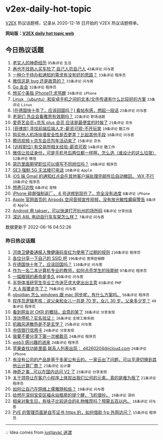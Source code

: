# v2ex-daily-hot-topic

[V2EX](https://www.v2ex.com/) 热议话题榜，记录从 2020-12-18 日开始的 V2EX 热议话题榜单。

**网站版：[V2EX daily hot topic web](https://boojack.github.io/v2ex-daily-hot-topic-web/)**

## 今日热议话题

<!-- TODAY BEGIN -->

1. [老实人的神奇经历](https://www.v2ex.com/t/859962) `95条评论` `生活`
1. [再也不找熟人买车险了 自己人坑自己人](https://www.v2ex.com/t/859948) `43条评论` `问与答`
1. [一种介于待办和通知的需求有没有好的思路？](https://www.v2ex.com/t/859954) `33条评论` `程序员`
1. [微信这是 bug 还是故意的？](https://www.v2ex.com/t/859931) `33条评论` `问与答`
1. [Go 友会](https://www.v2ex.com/t/859970) `32条评论` `程序员`
1. [想买个美版 iPhone11 求骂醒](https://www.v2ex.com/t/859907) `24条评论` `iPhone`
1. [Linux （ubuntu）和安卓手机之间的文本/文件传递有什么比较好的方案](https://www.v2ex.com/t/859938) `23条评论` `Linux`
1. [[在德国快十年了，应该回国吗？] 看帖有感，想起一段话](https://www.v2ex.com/t/859933) `23条评论` `问与答`
1. [老哥们 外企会看雅思有效期吗？](https://www.v2ex.com/t/859961) `22条评论` `职场话题`
1. [爱奇艺会员+京东 plus 会员 应该是最便宜的时候了](https://www.v2ex.com/t/859920) `21条评论` `京东`
1. [[菲律宾] 寻找前端后端人才-薪资可观-不开玩笑](https://www.v2ex.com/t/859919) `19条评论` `酷工作`
1. [购买他人机场扶墙安全性是否更差？比起其他手段](https://www.v2ex.com/t/859906) `18条评论` `问与答`
1. [腾讯视频＋京东会员包年活动来了](https://www.v2ex.com/t/859910) `15条评论` `京东`
1. [[远程职位] 有交易所相关经验-薪资可观](https://www.v2ex.com/t/859935) `14条评论` `酷工作`
1. [微信让验证身份，可是手机号后两位都一样啊，怎么选（谁设计的这么垃圾）](https://www.v2ex.com/t/859979) `12条评论` `微信`
1. [简历里面期望职位可以填写不同岗位吗？](https://www.v2ex.com/t/859936) `10条评论` `程序员`
1. [SE3 强制 5G 无法接打电话](https://www.v2ex.com/t/859923) `10条评论` `Apple`
1. [iOS 端 Gmail 的通知红点会在其他客户端处理完邮件后自动撤回， WX 不行](https://www.v2ex.com/t/859909) `10条评论` `程序员`
1. [想养只边牧](https://www.v2ex.com/t/859981) `8条评论` `宠物`
1. [iPhone 碎屏强制返厂， 6 号送修到现在了，完全没有进度](https://www.v2ex.com/t/859973) `8条评论` `iPhone`
1. [Apple 官网首页的 Airpods 空间音频宣传视频，没有放光敏性癫痫警告](https://www.v2ex.com/t/859940) `8条评论` `Apple`
1. [Android 用 takser，可以快速打开杭州的场所码](https://www.v2ex.com/t/859924) `8条评论` `分享创造`
1. [深远 A8L 电动自行车车架怎么样？](https://www.v2ex.com/t/859945) `7条评论` `问与答`

数据更新于 2022-06-16 04:52:26

<!-- TODAY END -->

### 昨日热议话题

<!-- YESTERDAY BEGIN -->

1. [河南卫健委通报入豫健康码变红为使用了过期的规则](https://www.v2ex.com/t/859812) `210条评论` `程序员`
1. [各位分享一下自己的 SSID 吧](https://www.v2ex.com/t/859713) `196条评论` `宽带症候群`
1. [在德国快十年了，应该回国吗？](https://www.v2ex.com/t/859858) `110条评论` `问与答`
1. [作为一名二本计算机专业的教师，如何点亮学生的技能树](https://www.v2ex.com/t/859822) `97条评论` `程序员`
1. [一幅眼镜的寿命是多久](https://www.v2ex.com/t/859701) `89条评论` `问与答`
1. [半导体准研究生毕业工作迷茫求大佬出出主意](https://www.v2ex.com/t/859712) `83条评论` `PHP`
1. [大 A 股要走牛了？](https://www.v2ex.com/t/859742) `79条评论` `问与答`
1. [obsidian 怎么 windows 跟 mac 同步呢，有什么方案吗。](https://www.v2ex.com/t/859700) `56条评论` `程序员`
1. [程序员逻辑考核：说父亲和女儿一共是 70 岁，女儿 30 岁，父亲多少岁？](https://www.v2ex.com/t/859681) `49条评论` `程序员`
1. [看到网友对 OKR 的概括，会意的笑了](https://www.v2ex.com/t/859751) `38条评论` `分享发现`
1. [涉诈停机？实名验证！](https://www.v2ex.com/t/859775) `26条评论` `全球工单系统`
1. [机箱风道散热是不是玄学？](https://www.v2ex.com/t/859765) `25条评论` `问与答`
1. [中信银行信用卡](https://www.v2ex.com/t/859807) `24条评论` `分享发现`
1. [我要不要分享下第一次被裁员](https://www.v2ex.com/t/859781) `24条评论` `程序员`
1. [web3 感兴趣的进来](https://www.v2ex.com/t/859755) `24条评论` `程序员`
1. [苹果查找功能里面 联系人列表出现： d4260204@icloud.com](https://www.v2ex.com/t/859750) `24条评论` `iPhone`
1. [有没有公司的产品是基于多家公有云的。一家云出了问题，可以平滑切换到其他云计算厂商？](https://www.v2ex.com/t/859841) `23条评论` `云计算`
1. [神奇之事…可以在国内访问 V2 了](https://www.v2ex.com/t/859826) `23条评论` `分享发现`
1. [关于领导让在客户小程序上体现出我们公司的元素，真的是难为我了](https://www.v2ex.com/t/859727) `21条评论` `程序员`
1. [如何让自己在网络上儒雅随和些？](https://www.v2ex.com/t/859773) `19条评论` `问与答`
1. [给想在深圳宝安区福永站租房的提个醒，飞机很吵。](https://www.v2ex.com/t/859725) `19条评论` `深圳`
1. [相亲对象生日，有啥子比较适合的礼物推荐吗？预算五百以内。](https://www.v2ex.com/t/859832) `16条评论` `问与答`
1. [PVE 的管理页面是自签证书 https 的，如何借助 frp 外网访问？](https://www.v2ex.com/t/859872) `15条评论` `程序员`

<!-- YESTERDAY END -->

---

💡 Idea comes from [justjavac 迷渡](https://github.com/justjavac/)
